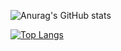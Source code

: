 

![Anurag's GitHub stats](https://github-readme-stats.vercel.app/api?username=MingmarGyalzenSherpa&show_icons=true)

[![Top Langs](https://github-readme-stats.vercel.app/api/top-langs/?username=MingmarGyalzenSherpa&layout=compact)](https://github.com/anuraghazra/github-readme-stats)
